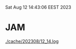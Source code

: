 Sat Aug 12 14:43:06 EEST 2023
# JAM
<a href='./cache/202308/12_14.log'>./cache/202308/12_14.log</a>
